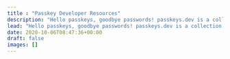 ```yaml
---
title : "Passkey Developer Resources"
description: "Hello passkeys, goodbye passwords! passkeys.dev is a collection of resources and insights to help you deploy passkeys, including practical user experiences, device ecosystem support, frequently asked questions, and more."
lead: "Hello passkeys, goodbye passwords! passkeys.dev is a collection of resources and insights to help you deploy passkeys, including practical user experiences, device ecosystem support, frequently asked questions, and more."
date: 2020-10-06T08:47:36+00:00
draft: false
images: []
---
```

